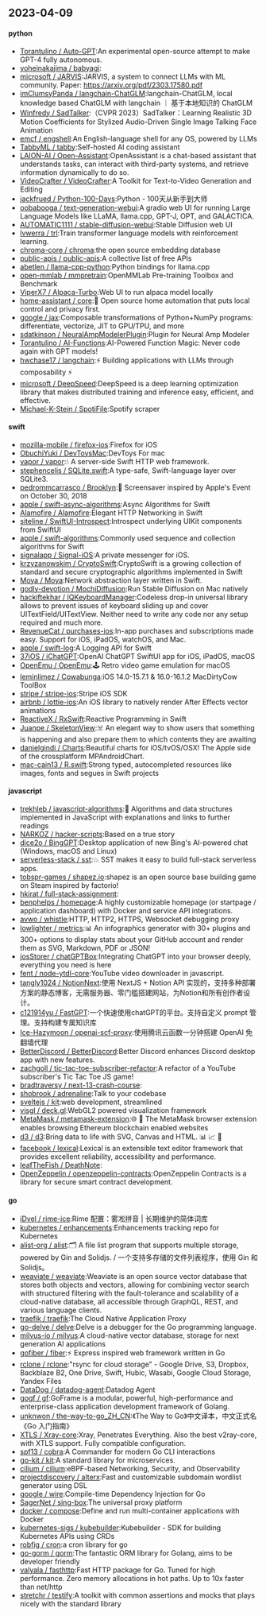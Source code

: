 ## 2023-04-09

#### python
* [Torantulino / Auto-GPT](https://github.com/Torantulino/Auto-GPT):An experimental open-source attempt to make GPT-4 fully autonomous.
* [yoheinakajima / babyagi](https://github.com/yoheinakajima/babyagi):
* [microsoft / JARVIS](https://github.com/microsoft/JARVIS):JARVIS, a system to connect LLMs with ML community. Paper: https://arxiv.org/pdf/2303.17580.pdf
* [imClumsyPanda / langchain-ChatGLM](https://github.com/imClumsyPanda/langchain-ChatGLM):langchain-ChatGLM, local knowledge based ChatGLM with langchain ｜ 基于本地知识的 ChatGLM
* [Winfredy / SadTalker](https://github.com/Winfredy/SadTalker):（CVPR 2023）SadTalker：Learning Realistic 3D Motion Coefficients for Stylized Audio-Driven Single Image Talking Face Animation
* [emcf / engshell](https://github.com/emcf/engshell):An English-language shell for any OS, powered by LLMs
* [TabbyML / tabby](https://github.com/TabbyML/tabby):Self-hosted AI coding assistant
* [LAION-AI / Open-Assistant](https://github.com/LAION-AI/Open-Assistant):OpenAssistant is a chat-based assistant that understands tasks, can interact with third-party systems, and retrieve information dynamically to do so.
* [VideoCrafter / VideoCrafter](https://github.com/VideoCrafter/VideoCrafter):A Toolkit for Text-to-Video Generation and Editing
* [jackfrued / Python-100-Days](https://github.com/jackfrued/Python-100-Days):Python - 100天从新手到大师
* [oobabooga / text-generation-webui](https://github.com/oobabooga/text-generation-webui):A gradio web UI for running Large Language Models like LLaMA, llama.cpp, GPT-J, OPT, and GALACTICA.
* [AUTOMATIC1111 / stable-diffusion-webui](https://github.com/AUTOMATIC1111/stable-diffusion-webui):Stable Diffusion web UI
* [lvwerra / trl](https://github.com/lvwerra/trl):Train transformer language models with reinforcement learning.
* [chroma-core / chroma](https://github.com/chroma-core/chroma):the open source embedding database
* [public-apis / public-apis](https://github.com/public-apis/public-apis):A collective list of free APIs
* [abetlen / llama-cpp-python](https://github.com/abetlen/llama-cpp-python):Python bindings for llama.cpp
* [open-mmlab / mmpretrain](https://github.com/open-mmlab/mmpretrain):OpenMMLab Pre-training Toolbox and Benchmark
* [ViperX7 / Alpaca-Turbo](https://github.com/ViperX7/Alpaca-Turbo):Web UI to run alpaca model locally
* [home-assistant / core](https://github.com/home-assistant/core):🏡
Open source home automation that puts local control and privacy first.
* [google / jax](https://github.com/google/jax):Composable transformations of Python+NumPy programs: differentiate, vectorize, JIT to GPU/TPU, and more
* [sdatkinson / NeuralAmpModelerPlugin](https://github.com/sdatkinson/NeuralAmpModelerPlugin):Plugin for Neural Amp Modeler
* [Torantulino / AI-Functions](https://github.com/Torantulino/AI-Functions):AI-Powered Function Magic: Never code again with GPT models!
* [hwchase17 / langchain](https://github.com/hwchase17/langchain):⚡
Building applications with LLMs through composability
⚡
* [microsoft / DeepSpeed](https://github.com/microsoft/DeepSpeed):DeepSpeed is a deep learning optimization library that makes distributed training and inference easy, efficient, and effective.
* [Michael-K-Stein / SpotiFile](https://github.com/Michael-K-Stein/SpotiFile):Spotify scraper

#### swift
* [mozilla-mobile / firefox-ios](https://github.com/mozilla-mobile/firefox-ios):Firefox for iOS
* [ObuchiYuki / DevToysMac](https://github.com/ObuchiYuki/DevToysMac):DevToys For mac
* [vapor / vapor](https://github.com/vapor/vapor):💧
A server-side Swift HTTP web framework.
* [stephencelis / SQLite.swift](https://github.com/stephencelis/SQLite.swift):A type-safe, Swift-language layer over SQLite3.
* [pedrommcarrasco / Brooklyn](https://github.com/pedrommcarrasco/Brooklyn):🍎
Screensaver inspired by Apple's Event on October 30, 2018
* [apple / swift-async-algorithms](https://github.com/apple/swift-async-algorithms):Async Algorithms for Swift
* [Alamofire / Alamofire](https://github.com/Alamofire/Alamofire):Elegant HTTP Networking in Swift
* [siteline / SwiftUI-Introspect](https://github.com/siteline/SwiftUI-Introspect):Introspect underlying UIKit components from SwiftUI
* [apple / swift-algorithms](https://github.com/apple/swift-algorithms):Commonly used sequence and collection algorithms for Swift
* [signalapp / Signal-iOS](https://github.com/signalapp/Signal-iOS):A private messenger for iOS.
* [krzyzanowskim / CryptoSwift](https://github.com/krzyzanowskim/CryptoSwift):CryptoSwift is a growing collection of standard and secure cryptographic algorithms implemented in Swift
* [Moya / Moya](https://github.com/Moya/Moya):Network abstraction layer written in Swift.
* [godly-devotion / MochiDiffusion](https://github.com/godly-devotion/MochiDiffusion):Run Stable Diffusion on Mac natively
* [hackiftekhar / IQKeyboardManager](https://github.com/hackiftekhar/IQKeyboardManager):Codeless drop-in universal library allows to prevent issues of keyboard sliding up and cover UITextField/UITextView. Neither need to write any code nor any setup required and much more.
* [RevenueCat / purchases-ios](https://github.com/RevenueCat/purchases-ios):In-app purchases and subscriptions made easy. Support for iOS, iPadOS, watchOS, and Mac.
* [apple / swift-log](https://github.com/apple/swift-log):A Logging API for Swift
* [37iOS / iChatGPT](https://github.com/37iOS/iChatGPT):OpenAI ChatGPT SwiftUI app for iOS, iPadOS, macOS
* [OpenEmu / OpenEmu](https://github.com/OpenEmu/OpenEmu):🕹
Retro video game emulation for macOS
* [leminlimez / Cowabunga](https://github.com/leminlimez/Cowabunga):iOS 14.0-15.7.1 & 16.0-16.1.2 MacDirtyCow ToolBox
* [stripe / stripe-ios](https://github.com/stripe/stripe-ios):Stripe iOS SDK
* [airbnb / lottie-ios](https://github.com/airbnb/lottie-ios):An iOS library to natively render After Effects vector animations
* [ReactiveX / RxSwift](https://github.com/ReactiveX/RxSwift):Reactive Programming in Swift
* [Juanpe / SkeletonView](https://github.com/Juanpe/SkeletonView):☠️
An elegant way to show users that something is happening and also prepare them to which contents they are awaiting
* [danielgindi / Charts](https://github.com/danielgindi/Charts):Beautiful charts for iOS/tvOS/OSX! The Apple side of the crossplatform MPAndroidChart.
* [mac-cain13 / R.swift](https://github.com/mac-cain13/R.swift):Strong typed, autocompleted resources like images, fonts and segues in Swift projects

#### javascript
* [trekhleb / javascript-algorithms](https://github.com/trekhleb/javascript-algorithms):📝
Algorithms and data structures implemented in JavaScript with explanations and links to further readings
* [NARKOZ / hacker-scripts](https://github.com/NARKOZ/hacker-scripts):Based on a true story
* [dice2o / BingGPT](https://github.com/dice2o/BingGPT):Desktop application of new Bing's AI-powered chat (Windows, macOS and Linux)
* [serverless-stack / sst](https://github.com/serverless-stack/sst):💥
SST makes it easy to build full-stack serverless apps.
* [tobspr-games / shapez.io](https://github.com/tobspr-games/shapez.io):shapez is an open source base building game on Steam inspired by factorio!
* [hkirat / full-stack-assignment](https://github.com/hkirat/full-stack-assignment):
* [benphelps / homepage](https://github.com/benphelps/homepage):A highly customizable homepage (or startpage / application dashboard) with Docker and service API integrations.
* [avwo / whistle](https://github.com/avwo/whistle):HTTP, HTTP2, HTTPS, Websocket debugging proxy
* [lowlighter / metrics](https://github.com/lowlighter/metrics):📊
An infographics generator with 30+ plugins and 300+ options to display stats about your GitHub account and render them as SVG, Markdown, PDF or JSON!
* [josStorer / chatGPTBox](https://github.com/josStorer/chatGPTBox):Integrating ChatGPT into your browser deeply, everything you need is here
* [fent / node-ytdl-core](https://github.com/fent/node-ytdl-core):YouTube video downloader in javascript.
* [tangly1024 / NotionNext](https://github.com/tangly1024/NotionNext):使用 NextJS + Notion API 实现的，支持多种部署方案的静态博客，无需服务器、零门槛搭建网站，为Notion和所有创作者设计。
* [c121914yu / FastGPT](https://github.com/c121914yu/FastGPT):一个快速使用chatGPT的平台。支持自定义 prompt 管理。支持构建专属知识库
* [Ice-Hazymoon / openai-scf-proxy](https://github.com/Ice-Hazymoon/openai-scf-proxy):使用腾讯云函数一分钟搭建 OpenAI 免翻墙代理
* [BetterDiscord / BetterDiscord](https://github.com/BetterDiscord/BetterDiscord):Better Discord enhances Discord desktop app with new features.
* [zachgoll / tic-tac-toe-subscriber-refactor](https://github.com/zachgoll/tic-tac-toe-subscriber-refactor):A refactor of a YouTube subscriber's Tic Tac Toe JS game!
* [bradtraversy / next-13-crash-course](https://github.com/bradtraversy/next-13-crash-course):
* [shobrook / adrenaline](https://github.com/shobrook/adrenaline):Talk to your codebase
* [sveltejs / kit](https://github.com/sveltejs/kit):web development, streamlined
* [visgl / deck.gl](https://github.com/visgl/deck.gl):WebGL2 powered visualization framework
* [MetaMask / metamask-extension](https://github.com/MetaMask/metamask-extension):🌐
🔌
The MetaMask browser extension enables browsing Ethereum blockchain enabled websites
* [d3 / d3](https://github.com/d3/d3):Bring data to life with SVG, Canvas and HTML.
📊
📈
🎉
* [facebook / lexical](https://github.com/facebook/lexical):Lexical is an extensible text editor framework that provides excellent reliability, accessibility and performance.
* [leafTheFish / DeathNote](https://github.com/leafTheFish/DeathNote):
* [OpenZeppelin / openzeppelin-contracts](https://github.com/OpenZeppelin/openzeppelin-contracts):OpenZeppelin Contracts is a library for secure smart contract development.

#### go
* [iDvel / rime-ice](https://github.com/iDvel/rime-ice):Rime 配置：雾凇拼音 | 长期维护的简体词库
* [kubernetes / enhancements](https://github.com/kubernetes/enhancements):Enhancements tracking repo for Kubernetes
* [alist-org / alist](https://github.com/alist-org/alist):🗂️
A file list program that supports multiple storage, powered by Gin and Solidjs. / 一个支持多存储的文件列表程序，使用 Gin 和 Solidjs。
* [weaviate / weaviate](https://github.com/weaviate/weaviate):Weaviate is an open source vector database that stores both objects and vectors, allowing for combining vector search with structured filtering with the fault-tolerance and scalability of a cloud-native database, all accessible through GraphQL, REST, and various language clients.
* [traefik / traefik](https://github.com/traefik/traefik):The Cloud Native Application Proxy
* [go-delve / delve](https://github.com/go-delve/delve):Delve is a debugger for the Go programming language.
* [milvus-io / milvus](https://github.com/milvus-io/milvus):A cloud-native vector database, storage for next generation AI applications
* [gofiber / fiber](https://github.com/gofiber/fiber):⚡️
Express inspired web framework written in Go
* [rclone / rclone](https://github.com/rclone/rclone):"rsync for cloud storage" - Google Drive, S3, Dropbox, Backblaze B2, One Drive, Swift, Hubic, Wasabi, Google Cloud Storage, Yandex Files
* [DataDog / datadog-agent](https://github.com/DataDog/datadog-agent):Datadog Agent
* [gogf / gf](https://github.com/gogf/gf):GoFrame is a modular, powerful, high-performance and enterprise-class application development framework of Golang.
* [unknwon / the-way-to-go_ZH_CN](https://github.com/unknwon/the-way-to-go_ZH_CN):《The Way to Go》中文译本，中文正式名《Go 入门指南》
* [XTLS / Xray-core](https://github.com/XTLS/Xray-core):Xray, Penetrates Everything. Also the best v2ray-core, with XTLS support. Fully compatible configuration.
* [spf13 / cobra](https://github.com/spf13/cobra):A Commander for modern Go CLI interactions
* [go-kit / kit](https://github.com/go-kit/kit):A standard library for microservices.
* [cilium / cilium](https://github.com/cilium/cilium):eBPF-based Networking, Security, and Observability
* [projectdiscovery / alterx](https://github.com/projectdiscovery/alterx):Fast and customizable subdomain wordlist generator using DSL
* [google / wire](https://github.com/google/wire):Compile-time Dependency Injection for Go
* [SagerNet / sing-box](https://github.com/SagerNet/sing-box):The universal proxy platform
* [docker / compose](https://github.com/docker/compose):Define and run multi-container applications with Docker
* [kubernetes-sigs / kubebuilder](https://github.com/kubernetes-sigs/kubebuilder):Kubebuilder - SDK for building Kubernetes APIs using CRDs
* [robfig / cron](https://github.com/robfig/cron):a cron library for go
* [go-gorm / gorm](https://github.com/go-gorm/gorm):The fantastic ORM library for Golang, aims to be developer friendly
* [valyala / fasthttp](https://github.com/valyala/fasthttp):Fast HTTP package for Go. Tuned for high performance. Zero memory allocations in hot paths. Up to 10x faster than net/http
* [stretchr / testify](https://github.com/stretchr/testify):A toolkit with common assertions and mocks that plays nicely with the standard library
